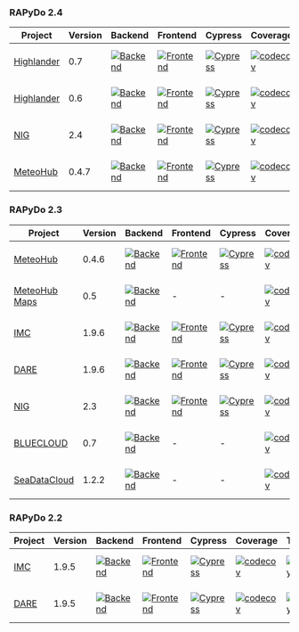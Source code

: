 ### RAPyDo 2.4
| Project                                                        | Version | Backend                                                                                                                                                                                         | Frontend                                                                                                                                                                                           | Cypress                                                                                                                                                                                         | Coverage                                                                                                                                               | Typing                                                                                                                                                                                 | Quality                                                                                                                                                                                                                                                                        | Deploy |
| -------------------------------------------------------------- |---------|-------------------------------------------------------------------------------------------------------------------------------------------------------------------------------------------------|----------------------------------------------------------------------------------------------------------------------------------------------------------------------------------------------------|-------------------------------------------------------------------------------------------------------------------------------------------------------------------------------------------------|--------------------------------------------------------------------------------------------------------------------------------------------------------|----------------------------------------------------------------------------------------------------------------------------------------------------------------------------------------| ------------------------------------------------------------------------------------------------------------------------------------------------------------------------------------------------------------------------------------------------------------------------------ |--------|
| [Highlander](https://github.com/mdantonio-c/highlander-dds)    | 0.7     | [![Backend](https://github.com/mdantonio-c/highlander-dds/workflows/Backend/badge.svg?branch=0.7)](https://github.com/mdantonio-c/highlander-dds/actions?query=workflow%3ABackend+branch%3A0.7) | [![Frontend](https://github.com/mdantonio-c/highlander-dds/workflows/Frontend/badge.svg?branch=0.7)](https://github.com/mdantonio-c/highlander-dds/actions?query=workflow%3AFrontend+branch%3A0.7) | [![Cypress](https://github.com/mdantonio-c/highlander-dds/workflows/Cypress/badge.svg?branch=0.7)](https://github.com/mdantonio-c/highlander-dds/actions?query=workflow%3ACypress+branch%3A0.7) | [![codecov](https://codecov.io/gh/mdantonio-c/highlander-dds/branch/0.7/graph/badge.svg)](https://codecov.io/gh/mdantonio-c/highlander-dds/branch/0.7) | [![MyPy](https://github.com/mdantonio-c/highlander-dds/workflows/MyPy/badge.svg?branch=0.7)](https://github.com/mdantonio-c/highlander-dds/actions?query=workflow%3AMyPy+branch%3A0.7) | [![Codacy Badge](https://app.codacy.com/project/badge/Grade/df6931fb90c84ba1be18f61e4664989e)](https://www.codacy.com/gh/mdantonio-c/highlander-dds/dashboard?utm_source=github.com&utm_medium=referral&utm_content=mdantonio-c/highlander-dds&utm_campaign=Badge_Grade)       | DEV    |
| [Highlander](https://github.com/mdantonio-c/highlander-dds)    | 0.6     | [![Backend](https://github.com/mdantonio-c/highlander-dds/workflows/Backend/badge.svg?branch=0.6)](https://github.com/mdantonio-c/highlander-dds/actions?query=workflow%3ABackend+branch%3A0.6) | [![Frontend](https://github.com/mdantonio-c/highlander-dds/workflows/Frontend/badge.svg?branch=0.6)](https://github.com/mdantonio-c/highlander-dds/actions?query=workflow%3AFrontend+branch%3A0.6) | [![Cypress](https://github.com/mdantonio-c/highlander-dds/workflows/Cypress/badge.svg?branch=0.6)](https://github.com/mdantonio-c/highlander-dds/actions?query=workflow%3ACypress+branch%3A0.6) | [![codecov](https://codecov.io/gh/mdantonio-c/highlander-dds/branch/0.6/graph/badge.svg)](https://codecov.io/gh/mdantonio-c/highlander-dds/branch/0.6) | [![MyPy](https://github.com/mdantonio-c/highlander-dds/workflows/MyPy/badge.svg?branch=0.6)](https://github.com/mdantonio-c/highlander-dds/actions?query=workflow%3AMyPy+branch%3A0.6) | [![Codacy Badge](https://app.codacy.com/project/badge/Grade/df6931fb90c84ba1be18f61e4664989e)](https://www.codacy.com/gh/mdantonio-c/highlander-dds/dashboard?utm_source=github.com&utm_medium=referral&utm_content=mdantonio-c/highlander-dds&utm_campaign=Badge_Grade)       | PROD   |
| [NIG](https://github.com/mdantonio-c/nig_repository)           | 2.4     | [![Backend](https://github.com/mdantonio-c/nig_repository/workflows/Backend/badge.svg?branch=2.4)](https://github.com/mdantonio-c/nig_repository/actions?query=workflow%3ABackend+branch%3A2.4) | [![Frontend](https://github.com/mdantonio-c/nig_repository/workflows/Frontend/badge.svg?branch=2.4)](https://github.com/mdantonio-c/nig_repository/actions?query=workflow%3AFrontend+branch%3A2.4) | [![Cypress](https://github.com/mdantonio-c/nig_repository/workflows/Cypress/badge.svg?branch=2.4)](https://github.com/mdantonio-c/nig_repository/actions?query=workflow%3ACypress+branch%3A2.4) | [![codecov](https://codecov.io/gh/mdantonio-c/nig_repository/branch/2.4/graph/badge.svg)](https://codecov.io/gh/mdantonio-c/nig_repository/branch/2.4) | [![MyPy](https://github.com/mdantonio-c/nig_repository/workflows/MyPy/badge.svg?branch=2.4)](https://github.com/mdantonio-c/nig_repository/actions?query=workflow%3AMyPy+branch%3A2.4) | [![Codacy Badge](https://app.codacy.com/project/badge/Grade/df6931fb90c84ba1be18f61e4664989e)](https://www.codacy.com/gh/mdantonio-c/nig_repository/dashboard?utm_source=github.com&utm_medium=referral&utm_content=mdantonio-c/nig_repository&utm_campaign=Badge_Grade)       | DEV    |
| [MeteoHub](https://github.com/mdantonio-c/mistral-hub)         | 0.4.7   | [![Backend](https://github.com/mdantonio-c/mistral-hub/workflows/Backend/badge.svg?branch=0.4.7)](https://github.com/mdantonio-c/mistral-hub/actions?query=workflow%3ABackend+branch%3A0.4.7)   | [![Frontend](https://github.com/mdantonio-c/mistral-hub/workflows/Frontend/badge.svg?branch=0.4.7)](https://github.com/mdantonio-c/mistral-hub/actions?query=workflow%3AFrontend+branch%3A0.4.7)   | [![Cypress](https://github.com/mdantonio-c/mistral-hub/workflows/Cypress/badge.svg?branch=0.4.7)](https://github.com/mdantonio-c/mistral-hub/actions?query=workflow%3ACypress+branch%3A0.4.7)   | [![codecov](https://codecov.io/gh/mdantonio-c/mistral-hub/branch/0.4.7/graph/badge.svg)](https://codecov.io/gh/mdantonio-c/mistral-hub/branch/0.4.7)   | [![MyPy](https://github.com/mdantonio-c/mistral-hub/workflows/MyPy/badge.svg?branch=0.4.7)](https://github.com/mdantonio-c/mistral-hub/actions?query=workflow%3AMyPy+branch%3A0.4.7)   | [![Codacy Badge](https://app.codacy.com/project/badge/Grade/de988906f2804992b4ec73ed7f343c08)](https://www.codacy.com/gh/mdantonio-c/mistral-hub/dashboard?utm_source=github.com&utm_medium=referral&utm_content=mdantonio-c/mistral-hub&utm_campaign=Badge_Grade)             | DEV    |

### RAPyDo 2.3
| Project                                                        | Version | Backend                                                                                                                                                                                                   | Frontend                                                                                                                                                                                                     | Cypress                                                                                                                                                                                                   | Coverage                                                                                                                                                         | Typing                                                                                                                                                                                           | Quality                                                                                                                                                                                                                                                                            | Deploy          |
| -------------------------------------------------------------- |---------|-----------------------------------------------------------------------------------------------------------------------------------------------------------------------------------------------------------|--------------------------------------------------------------------------------------------------------------------------------------------------------------------------------------------------------------|-----------------------------------------------------------------------------------------------------------------------------------------------------------------------------------------------------------|------------------------------------------------------------------------------------------------------------------------------------------------------------------|--------------------------------------------------------------------------------------------------------------------------------------------------------------------------------------------------|------------------------------------------------------------------------------------------------------------------------------------------------------------------------------------------------------------------------------------------------------------------------------------|-----------------|
| [MeteoHub](https://github.com/mdantonio-c/mistral-hub)         | 0.4.6   | [![Backend](https://github.com/mdantonio-c/mistral-hub/workflows/Backend/badge.svg?branch=0.4.6)](https://github.com/mdantonio-c/mistral-hub/actions?query=workflow%3ABackend+branch%3A0.4.6)             | [![Frontend](https://github.com/mdantonio-c/mistral-hub/workflows/Frontend/badge.svg?branch=0.4.6)](https://github.com/mdantonio-c/mistral-hub/actions?query=workflow%3AFrontend+branch%3A0.4.6)             | [![Cypress](https://github.com/mdantonio-c/mistral-hub/workflows/Cypress/badge.svg?branch=0.4.6)](https://github.com/mdantonio-c/mistral-hub/actions?query=workflow%3ACypress+branch%3A0.4.6)             | [![codecov](https://codecov.io/gh/mdantonio-c/mistral-hub/branch/0.4.6/graph/badge.svg)](https://codecov.io/gh/mdantonio-c/mistral-hub/branch/0.4.6)             | [![MyPy](https://github.com/mdantonio-c/mistral-hub/workflows/MyPy/badge.svg?branch=0.4.6)](https://github.com/mdantonio-c/mistral-hub/actions?query=workflow%3AMyPy+branch%3A0.4.6)             | [![Codacy Badge](https://app.codacy.com/project/badge/Grade/de988906f2804992b4ec73ed7f343c08)](https://www.codacy.com/gh/mdantonio-c/mistral-hub/dashboard?utm_source=github.com&utm_medium=referral&utm_content=mdantonio-c/mistral-hub&utm_campaign=Badge_Grade)                 | PROD            |
| [MeteoHub Maps](https://github.com/mdantonio-c/meteo-hub-maps) | 0.5     | [![Backend](https://github.com/mdantonio-c/meteo-hub-maps/workflows/Backend/badge.svg?branch=0.5)](https://github.com/mdantonio-c/meteo-hub-maps/actions?query=workflow%3ABackend+branch%3A0.5)           | -                                                                                                                                                                                                            | -                                                                                                                                                                                                         | [![codecov](https://codecov.io/gh/mdantonio-c/meteo-hub-maps/0.5/graph/badge.svg)](https://codecov.io/gh/mdantonio-c/meteo-hub-maps/branch/0.5)                  | [![MyPy](https://github.com/mdantonio-c/meteo-hub-maps/workflows/MyPy/badge.svg?branch=0.5)](https://github.com/mdantonio-c/meteo-hub-maps/actions?query=workflow%3AMyPy+branch%3A0.5)           | [![Codacy Badge](https://app.codacy.com/project/badge/Grade/381cfbba40d64824944367dc76e23809)](https://www.codacy.com/gh/mdantonio-c/meteo-hub-maps/dashboard?utm_source=github.com&utm_medium=referral&utm_content=mdantonio-c/meteo-hub-maps&utm_campaign=Badge_Grade)           | PROD            |
| [IMC](https://github.com/mdantonio-c/imediacities)             | 1.9.6   | [![Backend](https://github.com/mdantonio-c/imediacities/workflows/Backend/badge.svg?branch=1.9.6)](https://github.com/mdantonio-c/imediacities/actions?query=workflow%3ABackend+branch%3A1.9.6)           | [![Frontend](https://github.com/mdantonio-c/imediacities/workflows/Frontend/badge.svg?branch=1.9.6)](https://github.com/mdantonio-c/imediacities/actions?query=workflow%3AFrontend+branch%3A1.9.6)           | [![Cypress](https://github.com/mdantonio-c/imediacities/workflows/Cypress/badge.svg?branch=1.9.6)](https://github.com/mdantonio-c/imediacities/actions?query=workflow%3ACypress+branch%3A1.9.6)           | [![codecov](https://codecov.io/gh/mdantonio-c/imediacities/branch/1.9.6/graph/badge.svg)](https://codecov.io/gh/mdantonio-c/imediacities/branch/1.9.6)           | [![MyPy](https://github.com/mdantonio-c/imediacities/workflows/MyPy/badge.svg?branch=1.9.6)](https://github.com/mdantonio-c/imediacities/actions?query=workflow%3AMyPy+branch%3A1.9.6)           | [![Codacy Badge](https://app.codacy.com/project/badge/Grade/0e2e47b942bc4d9cbf73cd20d32a4227)](https://www.codacy.com/gh/mdantonio-c/imediacities/dashboard?utm_source=github.com&utm_medium=referral&utm_content=mdantonio-c/imediacities&utm_campaign=Badge_Grade)               | DEV             |
| [DARE](https://github.com/mdantonio-c/imediacities)            | 1.9.6   | [![Backend](https://github.com/mdantonio-c/imediacities/workflows/Backend/badge.svg?branch=1.9.6-dare)](https://github.com/mdantonio-c/imediacities/actions?query=workflow%3ABackend+branch%3A1.9.6-dare) | [![Frontend](https://github.com/mdantonio-c/imediacities/workflows/Frontend/badge.svg?branch=1.9.6-dare)](https://github.com/mdantonio-c/imediacities/actions?query=workflow%3AFrontend+branch%3A1.9.6-dare) | [![Cypress](https://github.com/mdantonio-c/imediacities/workflows/Cypress/badge.svg?branch=1.9.6-dare)](https://github.com/mdantonio-c/imediacities/actions?query=workflow%3ACypress+branch%3A1.9.6-dare) | [![codecov](https://codecov.io/gh/mdantonio-c/imediacities/branch/1.9.6-dare/graph/badge.svg)](https://codecov.io/gh/mdantonio-c/imediacities/branch/1.9.6-dare) | [![MyPy](https://github.com/mdantonio-c/imediacities/workflows/MyPy/badge.svg?branch=1.9.6-dare)](https://github.com/mdantonio-c/imediacities/actions?query=workflow%3AMyPy+branch%3A1.9.6-dare) | [![Codacy Badge](https://app.codacy.com/project/badge/Grade/0e2e47b942bc4d9cbf73cd20d32a4227)](https://www.codacy.com/gh/mdantonio-c/imediacities/dashboard?utm_source=github.com&utm_medium=referral&utm_content=mdantonio-c/imediacities&utm_campaign=Badge_Grade)               | -               |
| [NIG](https://github.com/mdantonio-c/nig_repository)           | 2.3     | [![Backend](https://github.com/mdantonio-c/nig_repository/workflows/Backend/badge.svg?branch=2.3)](https://github.com/mdantonio-c/nig_repository/actions?query=workflow%3ABackend+branch%3A2.3)           | [![Frontend](https://github.com/mdantonio-c/nig_repository/workflows/Frontend/badge.svg?branch=2.3)](https://github.com/mdantonio-c/nig_repository/actions?query=workflow%3AFrontend+branch%3A2.3)           | [![Cypress](https://github.com/mdantonio-c/nig_repository/workflows/Cypress/badge.svg?branch=2.3)](https://github.com/mdantonio-c/nig_repository/actions?query=workflow%3ACypress+branch%3A2.3)           | [![codecov](https://codecov.io/gh/mdantonio-c/nig_repository/branch/2.3/graph/badge.svg)](https://codecov.io/gh/mdantonio-c/nig_repository/branch/2.3)           | [![MyPy](https://github.com/mdantonio-c/nig_repository/workflows/MyPy/badge.svg?branch=2.3)](https://github.com/mdantonio-c/nig_repository/actions?query=workflow%3AMyPy+branch%3A2.3)           | [![Codacy Badge](https://app.codacy.com/project/badge/Grade/df6931fb90c84ba1be18f61e4664989e)](https://www.codacy.com/gh/mdantonio-c/nig_repository/dashboard?utm_source=github.com&utm_medium=referral&utm_content=mdantonio-c/nig_repository&utm_campaign=Badge_Grade)           | PROD            |
| [BLUECLOUD](https://github.com/mdantonio-c/bluecloud-datacache)| 0.7     | [![Backend](https://github.com/mdantonio-c/bluecloud-datacache/workflows/Backend/badge.svg?branch=0.7)](https://github.com/mdantonio-c/bluecloud-datacache/actions?query=workflow%3ABackend+branch%3A0.7) | -                                                                                                                                                                                                            | -                                                                                                                                                                                                         | [![codecov](https://codecov.io/gh/mdantonio-c/bluecloud-datacache/branch/0.7/graph/badge.svg)](https://codecov.io/gh/mdantonio-c/bluecloud-datacache/branch/0.7) | [![MyPy](https://github.com/mdantonio-c/bluecloud-datacache/workflows/MyPy/badge.svg?branch=0.7)](https://github.com/mdantonio-c/bluecloud-datacache/actions?query=workflow%3AMyPy+branch%3A0.7) | [![Codacy Badge](https://app.codacy.com/project/badge/Grade/b2be291d2a434d7295969d9f476b12c9)](https://www.codacy.com/gh/mdantonio-c/bluecloud-datacache/dashboard?utm_source=github.com&utm_medium=referral&utm_content=mdantonio-c/bluecloud-datacache&utm_campaign=Badge_Grade) | PROD, DEV       |
| [SeaDataCloud](https://github.com/mdantonio-c/seadatacloud)    | 1.2.2   | [![Backend](https://github.com/mdantonio-c/seadatacloud/workflows/Backend/badge.svg?branch=1.2.2)](https://github.com/mdantonio-c/seadatacloud/actions?query=workflow%3ABackend+branch%3A1.2.2)           | -                                                                                                                                                                                                            | -                                                                                                                                                                                                         | [![codecov](https://codecov.io/gh/mdantonio-c/seadatacloud/branch/1.2.2/graph/badge.svg)](https://codecov.io/gh/mdantonio-c/seadatacloud/branch/1.2.2)           | [![MyPy](https://github.com/mdantonio-c/seadatacloud/workflows/MyPy/badge.svg?branch=1.2.2)](https://github.com/mdantonio-c/seadatacloud/actions?query=workflow%3AMyPy+branch%3A1.2.2)           | [![Codacy Badge](https://app.codacy.com/project/badge/Grade/bc7e468d4b2349f4b7f23c9deedcd85e)](https://www.codacy.com/gh/mdantonio-c/seadatacloud/dashboard?utm_source=github.com&amp;utm_medium=referral&amp;utm_content=mdantonio-c/seadatacloud&amp;utm_campaign=Badge_Grade)   | DEV, TEST, PROD |

### RAPyDo 2.2
| Project                                                        | Version | Backend                                                                                                                                                                                                   | Frontend                                                                                                                                                                                                     | Cypress                                                                                                                                                                                                   | Coverage                                                                                                                                                         | Typing                                                                                                                                                                                           | Quality                                                                                                                                                                                                                                                                        | Deploy |
| -------------------------------------------------------------- | ------- | --------------------------------------------------------------------------------------------------------------------------------------------------------------------------------------------------------- | ------------------------------------------------------------------------------------------------------------------------------------------------------------------------------------------------------------ | --------------------------------------------------------------------------------------------------------------------------------------------------------------------------------------------------------- | ---------------------------------------------------------------------------------------------------------------------------------------------------------------- | ------------------------------------------------------------------------------------------------------------------------------------------------------------------------------------------------ | ------------------------------------------------------------------------------------------------------------------------------------------------------------------------------------------------------------------------------------------------------------------------------ |--------|
| [IMC](https://github.com/mdantonio-c/imediacities)             | 1.9.5   | [![Backend](https://github.com/mdantonio-c/imediacities/workflows/Backend/badge.svg?branch=1.9.5)](https://github.com/mdantonio-c/imediacities/actions?query=workflow%3ABackend+branch%3A1.9.5)           | [![Frontend](https://github.com/mdantonio-c/imediacities/workflows/Frontend/badge.svg?branch=1.9.5)](https://github.com/mdantonio-c/imediacities/actions?query=workflow%3AFrontend+branch%3A1.9.5)           | [![Cypress](https://github.com/mdantonio-c/imediacities/workflows/Cypress/badge.svg?branch=1.9.5)](https://github.com/mdantonio-c/imediacities/actions?query=workflow%3ACypress+branch%3A1.9.5)           | [![codecov](https://codecov.io/gh/mdantonio-c/imediacities/branch/1.9.5/graph/badge.svg)](https://codecov.io/gh/mdantonio-c/imediacities/branch/1.9.5)           | [![MyPy](https://github.com/mdantonio-c/imediacities/workflows/MyPy/badge.svg?branch=1.9.5)](https://github.com/mdantonio-c/imediacities/actions?query=workflow%3AMyPy+branch%3A1.9.5)           | [![Codacy Badge](https://app.codacy.com/project/badge/Grade/0e2e47b942bc4d9cbf73cd20d32a4227)](https://www.codacy.com/gh/mdantonio-c/imediacities/dashboard?utm_source=github.com&utm_medium=referral&utm_content=mdantonio-c/imediacities&utm_campaign=Badge_Grade)           | PROD   |
| [DARE](https://github.com/mdantonio-c/imediacities)            | 1.9.5   | [![Backend](https://github.com/mdantonio-c/imediacities/workflows/Backend/badge.svg?branch=1.9.5-dare)](https://github.com/mdantonio-c/imediacities/actions?query=workflow%3ABackend+branch%3A1.9.5-dare) | [![Frontend](https://github.com/mdantonio-c/imediacities/workflows/Frontend/badge.svg?branch=1.9.5-dare)](https://github.com/mdantonio-c/imediacities/actions?query=workflow%3AFrontend+branch%3A1.9.5-dare) | [![Cypress](https://github.com/mdantonio-c/imediacities/workflows/Cypress/badge.svg?branch=1.9.5-dare)](https://github.com/mdantonio-c/imediacities/actions?query=workflow%3ACypress+branch%3A1.9.5-dare) | [![codecov](https://codecov.io/gh/mdantonio-c/imediacities/branch/1.9.5-dare/graph/badge.svg)](https://codecov.io/gh/mdantonio-c/imediacities/branch/1.9.5-dare) | [![MyPy](https://github.com/mdantonio-c/imediacities/workflows/MyPy/badge.svg?branch=1.9.5-dare)](https://github.com/mdantonio-c/imediacities/actions?query=workflow%3AMyPy+branch%3A1.9.5-dare) | [![Codacy Badge](https://app.codacy.com/project/badge/Grade/0e2e47b942bc4d9cbf73cd20d32a4227)](https://www.codacy.com/gh/mdantonio-c/imediacities/dashboard?utm_source=github.com&utm_medium=referral&utm_content=mdantonio-c/imediacities&utm_campaign=Badge_Grade)           | PROD   |
